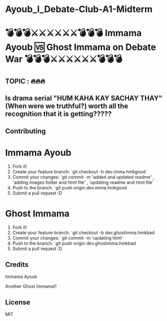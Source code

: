 # Ayoub_I_Debate-Club-A1-Midterm

# 💣💣💣⚔️⚔️⚔️⚔️⚔️⚔️💣💣💣  Immama Ayoub 🆚  Ghost Immama on Debate War 💣💣💣⚔️⚔️⚔️⚔️⚔️⚔️💣💣💣

## TOPIC : 🔥🔥🔥
## Is drama serial "HUM KAHA KAY SACHAY THAY"(When were we truthful?) worth all the recognition that it is getting?????


## Contributing

# Immama Ayoub

1. Fork it!
2. Create your feature branch: `git checkout -b dev.imma.hmkgood
3. Commit your changes: `git commit -m 'added and updated readme' ,  'adding images folder and html file' ,  'updating readme and html file'
4. Push to the branch: `git push origin dev.imma.hmkgood
5. Submit a pull request :D

# Ghost Immama

1. Fork it!
2. Create your feature branch: `git checkout -b dev.ghostimma.hmkbad 
3. Commit your changes: `git commit -m 'updating html'
4. Push to the branch: `git push origin dev.ghostimma.hmkbad
5. Submit a pull request :D


## Credits

Immama Ayoub

Another Ghost Immama!!



## License

MIT
